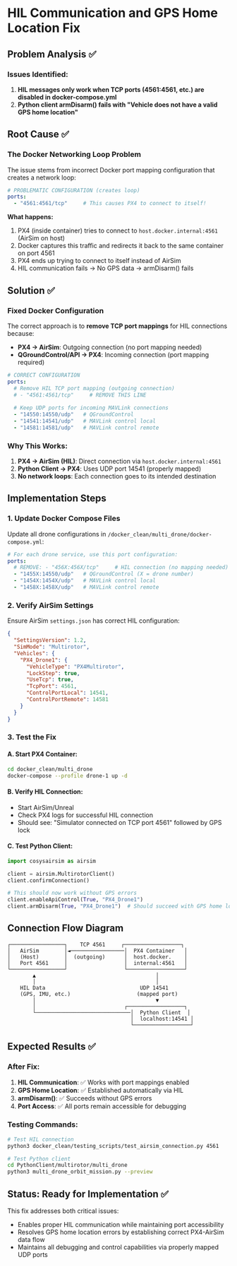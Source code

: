 # HIL Communication and GPS Home Location Fix

## Problem Analysis ✅

### Issues Identified:
1. **HIL messages only work when TCP ports (4561:4561, etc.) are disabled in docker-compose.yml**
2. **Python client armDisarm() fails with "Vehicle does not have a valid GPS home location"**

## Root Cause ✅

### The Docker Networking Loop Problem
The issue stems from incorrect Docker port mapping configuration that creates a network loop:

```yaml
# PROBLEMATIC CONFIGURATION (creates loop)
ports:
  - "4561:4561/tcp"     # This causes PX4 to connect to itself!
```

**What happens:**
1. PX4 (inside container) tries to connect to `host.docker.internal:4561` (AirSim on host)
2. Docker captures this traffic and redirects it back to the same container on port 4561
3. PX4 ends up trying to connect to itself instead of AirSim
4. HIL communication fails → No GPS data → armDisarm() fails

## Solution ✅

### Fixed Docker Configuration

The correct approach is to **remove TCP port mappings** for HIL connections because:
- **PX4 → AirSim**: Outgoing connection (no port mapping needed)
- **QGroundControl/API → PX4**: Incoming connection (port mapping required)

```yaml
# CORRECT CONFIGURATION
ports:
  # Remove HIL TCP port mapping (outgoing connection)
  # - "4561:4561/tcp"     # REMOVE THIS LINE
  
  # Keep UDP ports for incoming MAVLink connections
  - "14550:14550/udp"   # QGroundControl
  - "14541:14541/udp"   # MAVLink control local  
  - "14581:14581/udp"   # MAVLink control remote
```

### Why This Works:
1. **PX4 → AirSim (HIL)**: Direct connection via `host.docker.internal:4561`
2. **Python Client → PX4**: Uses UDP port 14541 (properly mapped)
3. **No network loops**: Each connection goes to its intended destination

## Implementation Steps

### 1. Update Docker Compose Files
Update all drone configurations in `/docker_clean/multi_drone/docker-compose.yml`:

```yaml
# For each drone service, use this port configuration:
ports:
  # REMOVE: - "456X:456X/tcp"     # HIL connection (no mapping needed)
  - "1455X:14550/udp"   # QGroundControl (X = drone number)
  - "1454X:1454X/udp"   # MAVLink control local
  - "1458X:1458X/udp"   # MAVLink control remote
```

### 2. Verify AirSim Settings
Ensure AirSim `settings.json` has correct HIL configuration:

```json
{
  "SettingsVersion": 1.2,
  "SimMode": "Multirotor",
  "Vehicles": {
    "PX4_Drone1": {
      "VehicleType": "PX4Multirotor",
      "LockStep": true,
      "UseTcp": true,
      "TcpPort": 4561,
      "ControlPortLocal": 14541,
      "ControlPortRemote": 14581
    }
  }
}
```

### 3. Test the Fix

#### A. Start PX4 Container:
```bash
cd docker_clean/multi_drone
docker-compose --profile drone-1 up -d
```

#### B. Verify HIL Connection:
- Start AirSim/Unreal
- Check PX4 logs for successful HIL connection
- Should see: "Simulator connected on TCP port 4561" followed by GPS lock

#### C. Test Python Client:
```python
import cosysairsim as airsim

client = airsim.MultirotorClient()
client.confirmConnection()

# This should now work without GPS errors
client.enableApiControl(True, "PX4_Drone1")  
client.armDisarm(True, "PX4_Drone1")  # Should succeed with GPS home location
```

## Connection Flow Diagram

```
┌─────────────────┐    TCP 4561     ┌──────────────────┐
│   AirSim        │◄─────────────────│  PX4 Container   │
│   (Host)        │  (outgoing)      │  host.docker.    │
│   Port 4561     │                  │  internal:4561   │
└─────────────────┘                  └──────────────────┘
        ▲                                      │
        │                                      │
    HIL Data                              UDP 14541
    (GPS, IMU, etc.)                     (mapped port)
        │                                      ▼
        │                            ┌──────────────────┐
        └──────────────────────────────│  Python Client  │
                                       │  localhost:14541 │
                                       └──────────────────┘
```

## Expected Results ✅

### After Fix:
1. **HIL Communication**: ✅ Works with port mappings enabled
2. **GPS Home Location**: ✅ Established automatically via HIL
3. **armDisarm()**: ✅ Succeeds without GPS errors
4. **Port Access**: ✅ All ports remain accessible for debugging

### Testing Commands:
```bash
# Test HIL connection
python3 docker_clean/testing_scripts/test_airsim_connection.py 4561

# Test Python client
cd PythonClient/multirotor/multi_drone
python3 multi_drone_orbit_mission.py --preview
```

## Status: Ready for Implementation ✅

This fix addresses both critical issues:
- Enables proper HIL communication while maintaining port accessibility  
- Resolves GPS home location errors by establishing correct PX4-AirSim data flow
- Maintains all debugging and control capabilities via properly mapped UDP ports